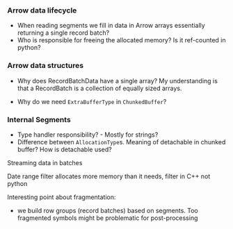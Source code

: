 ### Arrow data lifecycle
- When reading segments we fill in data in Arrow arrays essentially returning a single record batch?
- Who is responsible for freeing the allocated memory? Is it ref-counted in python?

### Arrow data structures
- Why does RecordBatchData have a single array? My understanding is that a RecordBatch is a collection of equally sized arrays.

- Why do we need `ExtraBufferType` in `ChunkedBuffer`?

### Internal Segments
- Type handler responsibility? - Mostly for strings?
- Difference between `AllocationType`s. Meaning of detachable in chunked buffer? How is detachable used?



Streaming data in batches

Date range filter allocates more memory than it needs, filter in C++ not python

Interesting point about fragmentation:
- we build row groups (record batches) based on segments. Too fragmented symbols might be problematic for post-processing